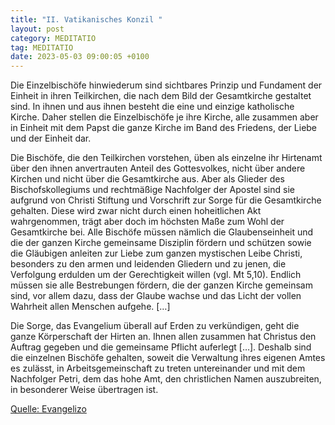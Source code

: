 ```yaml
---
title: "II. Vatikanisches Konzil "
layout: post
category: MEDITATIO
tag: MEDITATIO
date: 2023-05-03 09:00:05 +0100
---
```

Die Einzelbischöfe hinwiederum sind sichtbares Prinzip und Fundament der Einheit in ihren Teilkirchen, die nach dem Bild der Gesamtkirche gestaltet sind. In ihnen und aus ihnen besteht die eine und einzige katholische Kirche. Daher stellen die Einzelbischöfe je ihre Kirche, alle zusammen aber in Einheit mit dem Papst die ganze Kirche im Band des Friedens, der Liebe und der Einheit dar.<!--more-->

Die Bischöfe, die den Teilkirchen vorstehen, üben als einzelne ihr Hirtenamt über den ihnen anvertrauten Anteil des Gottesvolkes, nicht über andere Kirchen und nicht über die Gesamtkirche aus. Aber als Glieder des Bischofskollegiums und rechtmäßige Nachfolger der Apostel sind sie aufgrund von Christi Stiftung und Vorschrift zur Sorge für die Gesamtkirche gehalten. Diese wird zwar nicht durch einen hoheitlichen Akt wahrgenommen, trägt aber doch im höchsten Maße zum Wohl der Gesamtkirche bei. Alle Bischöfe müssen nämlich die Glaubenseinheit und die der ganzen Kirche gemeinsame Disziplin fördern und schützen sowie die Gläubigen anleiten zur Liebe zum ganzen mystischen Leibe Christi, besonders zu den armen und leidenden Gliedern und zu jenen, die Verfolgung erdulden um der Gerechtigkeit willen (vgl. Mt 5,10). Endlich müssen sie alle Bestrebungen fördern, die der ganzen Kirche gemeinsam sind, vor allem dazu, dass der Glaube wachse und das Licht der vollen Wahrheit allen Menschen aufgehe. […]

Die Sorge, das Evangelium überall auf Erden zu verkündigen, geht die ganze Körperschaft der Hirten an. Ihnen allen zusammen hat Christus den Auftrag gegeben und die gemeinsame Pflicht auferlegt […]. Deshalb sind die einzelnen Bischöfe gehalten, soweit die Verwaltung ihres eigenen Amtes es zulässt, in Arbeitsgemeinschaft zu treten untereinander und mit dem Nachfolger Petri, dem das hohe Amt, den christlichen Namen auszubreiten, in besonderer Weise übertragen ist.


[Quelle: Evangelizo](https://evangeliumtagfuertag.org/DE/gospel)
